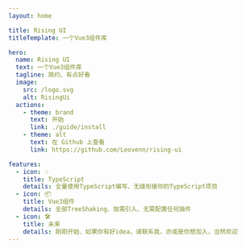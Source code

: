 ```yaml
---
layout: home

title: Rising UI
titleTemplate: 一个Vue3组件库

hero:
  name: Rising UI
  text: 一个Vue3组件库
  tagline: 简约、有点好看
  image:
    src: /logo.svg
    alt: RisingUi
  actions:
    - theme: brand
      text: 开始
      link: ./guide/install
    - theme: alt
      text: 在 Github 上查看
      link: https://github.com/Leovenn/rising-ui

features:
  - icon: 💡
    title: TypeScript
    details: 全量使用TypeScript编写、无缝衔接你的TypeScript项目
  - icon: 📦
    title: Vue3组件
    details: 全部TreeShaking、按需引入、无需配置任何插件
  - icon: 🛠️
    title: 未来
    details: 刚刚开始、如果你有好idea，请联系我，亦或是你想加入，当然欢迎
---
```

